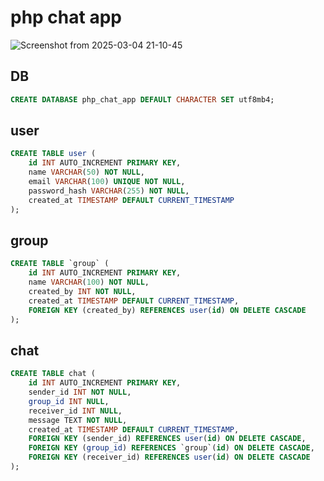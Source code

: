 # php chat app
![Screenshot from 2025-03-04 21-10-45](https://github.com/user-attachments/assets/048ad6ed-e876-4063-ae32-2ccca11d73ef)


## DB
```sql
CREATE DATABASE php_chat_app DEFAULT CHARACTER SET utf8mb4;
```

## user
```sql
CREATE TABLE user (
    id INT AUTO_INCREMENT PRIMARY KEY,
    name VARCHAR(50) NOT NULL,
    email VARCHAR(100) UNIQUE NOT NULL,
    password_hash VARCHAR(255) NOT NULL,
    created_at TIMESTAMP DEFAULT CURRENT_TIMESTAMP
);
```

## group
```sql
CREATE TABLE `group` (
    id INT AUTO_INCREMENT PRIMARY KEY,
    name VARCHAR(100) NOT NULL,
    created_by INT NOT NULL,
    created_at TIMESTAMP DEFAULT CURRENT_TIMESTAMP,
    FOREIGN KEY (created_by) REFERENCES user(id) ON DELETE CASCADE
);
```

## chat
```sql
CREATE TABLE chat (
    id INT AUTO_INCREMENT PRIMARY KEY,
    sender_id INT NOT NULL,
    group_id INT NULL,
    receiver_id INT NULL,
    message TEXT NOT NULL,
    created_at TIMESTAMP DEFAULT CURRENT_TIMESTAMP,
    FOREIGN KEY (sender_id) REFERENCES user(id) ON DELETE CASCADE,
    FOREIGN KEY (group_id) REFERENCES `group`(id) ON DELETE CASCADE,
    FOREIGN KEY (receiver_id) REFERENCES user(id) ON DELETE CASCADE
);
```
